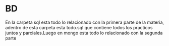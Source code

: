 # BD
En la carpeta sql esta todo lo relacionado con la primera parte de la materia, adentro de esta carpeta esta todo.sql que contiene todos los practicos juntos y parciales.Luego en mongo esta todo lo relacionado con la segunda parte
